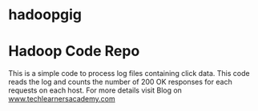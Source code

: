 hadoopgig
=========

Hadoop Code Repo
=================
This is a simple code to process log files containing click data. This code reads the log and counts the number of 200 OK responses for each requests on each host. For more details visit Blog on www.techlearnersacademy.com

